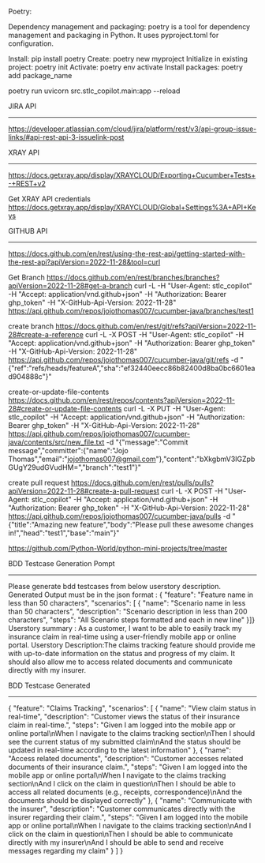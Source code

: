 Poetry:

Dependency management and packaging:
poetry is a tool for dependency management and packaging in Python.
It uses pyproject.toml for configuration.

Install: pip install poetry
Create: poetry new myproject
Initialize in existing project: poetry init
Activate: poetry env activate
Install packages: poetry add package_name

<!-- For Bringing up the server -->
poetry run uvicorn src.stlc_copilot.main:app --reload

JIRA API
********
https://developer.atlassian.com/cloud/jira/platform/rest/v3/api-group-issue-links/#api-rest-api-3-issuelink-post

XRAY API
********
https://docs.getxray.app/display/XRAYCLOUD/Exporting+Cucumber+Tests+-+REST+v2

Get XRAY API credentials
https://docs.getxray.app/display/XRAYCLOUD/Global+Settings%3A+API+Keys


GITHUB API
**********
https://docs.github.com/en/rest/using-the-rest-api/getting-started-with-the-rest-api?apiVersion=2022-11-28&tool=curl

Get Branch
https://docs.github.com/en/rest/branches/branches?apiVersion=2022-11-28#get-a-branch
curl -L -H "User-Agent: stlc_copilot" -H "Accept: application/vnd.github+json" -H "Authorization: Bearer ghp_token" -H "X-GitHub-Api-Version: 2022-11-28" https://api.github.com/repos/jojothomas007/cucumber-java/branches/test1

create branch
https://docs.github.com/en/rest/git/refs?apiVersion=2022-11-28#create-a-reference
curl -L -X POST -H "User-Agent: stlc_copilot" -H "Accept: application/vnd.github+json" -H "Authorization: Bearer ghp_token" -H "X-GitHub-Api-Version: 2022-11-28" https://api.github.com/repos/jojothomas007/cucumber-java/git/refs -d "{\"ref\":\"refs/heads/featureA\",\"sha\":\"ef32440eecc86b82400d8ba0bc6601ead904888c\"}"

create-or-update-file-contents
https://docs.github.com/en/rest/repos/contents?apiVersion=2022-11-28#create-or-update-file-contents
curl -L -X PUT -H "User-Agent: stlc_copilot" -H "Accept: application/vnd.github+json" -H "Authorization: Bearer ghp_token" -H "X-GitHub-Api-Version: 2022-11-28" https://api.github.com/repos/jojothomas007/cucumber-java/contents/src/new_file.txt -d "{\"message\":\"Commit message\",\"committer\":{\"name\":\"Jojo Thomas\",\"email\":\"jojothomas007@gmail.com\"},\"content\":\"bXkgbmV3IGZpbGUgY29udGVudHM=\",\"branch\":\"test1\"}"

create pull request
https://docs.github.com/en/rest/pulls/pulls?apiVersion=2022-11-28#create-a-pull-request
curl -L -X POST -H "User-Agent: stlc_copilot" -H "Accept: application/vnd.github+json" -H "Authorization: Bearer ghp_token" -H "X-GitHub-Api-Version: 2022-11-28" https://api.github.com/repos/jojothomas007/cucumber-java/pulls -d "{\"title\":\"Amazing new feature\",\"body\":\"Please pull these awesome changes in!\",\"head\":\"test1\",\"base\":\"main\"}"


https://github.com/Python-World/python-mini-projects/tree/master



BDD Testcase Generation Pompt
*****************************
Please generate bdd testcases from below userstory description. Generated Output must be in the json format : { "feature": "Feature name in less than 50 characters", "scenarios": [ { "name": "Scenario name in less than 50 characters", "description": "Scenario description in less than 200 characters", "steps": "All Scenario steps formatted and each in new line" }]} Userstory summary : As a customer, I want to be able to easily track my insurance claim in real-time using a user-friendly mobile app or online portal. Userstory Description:The claims tracking feature should provide me with up-to-date information on the status and progress of my claim. It should also allow me to access related documents and communicate directly with my insurer.

BDD Testcase Generated
**********************
{
    "feature": "Claims Tracking",
    "scenarios": [
        {
            "name": "View claim status in real-time",
            "description": "Customer views the status of their insurance claim in real-time.",
            "steps": "Given I am logged into the mobile app or online portal\nWhen I navigate to the claims tracking section\nThen I should see the current status of my submitted claim\nAnd the status should be updated in real-time according to the latest information"
        },
        {
            "name": "Access related documents",
            "description": "Customer accesses related documents of their insurance claim.",
            "steps": "Given I am logged into the mobile app or online portal\nWhen I navigate to the claims tracking section\nAnd I click on the claim in question\nThen I should be able to access all related documents (e.g., receipts, correspondence)\nAnd the documents should be displayed correctly"
        },
        {
            "name": "Communicate with the insurer",
            "description": "Customer communicates directly with the insurer regarding their claim.",
            "steps": "Given I am logged into the mobile app or online portal\nWhen I navigate to the claims tracking section\nAnd I click on the claim in question\nThen I should be able to communicate directly with my insurer\nAnd I should be able to send and receive messages regarding my claim"
        }
    ]
}
